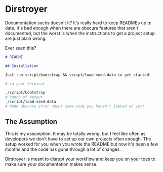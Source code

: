 # Dirstroyer

Documentation sucks doesn't it? It's really hard to
keep READMEs up to date. It's bad enough when there
are obscure features that aren't documented, but the
worst is when the instructions to get a project setup
are just plain wrong.

Ever seen this?

```markdown
# README

## Installation

Just run script/bootstrap && script/load-seed-data to get started!
```

```bash
# in your terminal

./script/bootstrap
# bunch of output
./script/load-seed-data
# WOAH obscure error about some code you haven't looked at yet!
```

## The Assumption

This is my assumption. It may be totally wrong, but I feel like
often as developers we don't have to set up our own projects often
enough. The setup worked for you when you wrote the README but now
it's been a few months and the code has gone through a lot of changes.

Dirstroyer is meant to disrupt your workflow and keep you on your toes
to make sure your documentation makes sense.
